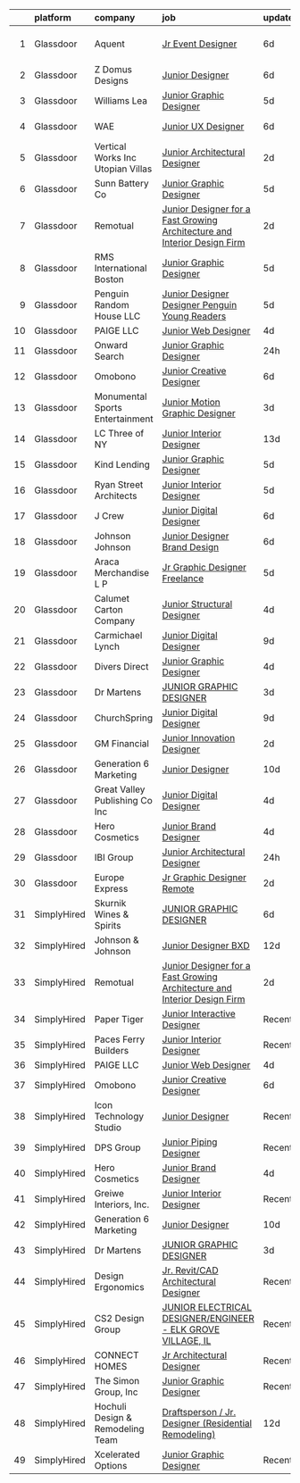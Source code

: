 

|    | platform    | company                             | job                                                                                                                                                                                                                                                                                                                                                                                                                                                                                                                                                                                                                                                                                                                                                                                                                                                                                                                                                                                                                                                                                                                                                                                                                                                                                                                                                                                                       | update_time   | location              |
|---:|:------------|:------------------------------------|:----------------------------------------------------------------------------------------------------------------------------------------------------------------------------------------------------------------------------------------------------------------------------------------------------------------------------------------------------------------------------------------------------------------------------------------------------------------------------------------------------------------------------------------------------------------------------------------------------------------------------------------------------------------------------------------------------------------------------------------------------------------------------------------------------------------------------------------------------------------------------------------------------------------------------------------------------------------------------------------------------------------------------------------------------------------------------------------------------------------------------------------------------------------------------------------------------------------------------------------------------------------------------------------------------------------------------------------------------------------------------------------------------------|:--------------|:----------------------|
|  1 | Glassdoor   | Aquent                              | [Jr  Event Designer](https://www.glassdoor.com/partner/jobListing.htm?pos=114&ao=1110586&s=58&guid=00000181c80838eea8e31dc4b7c3a3ba&src=GD_JOB_AD&t=SR&vt=w&cs=1_54bd9714&cb=1656918391329&jobListingId=1007966279340&cpc=451933188B21919D&jrtk=3-0-1g740ge8jjfns801-1g740ge90k60t800-50938ecab2f31f5c--6NYlbfkN0DMrcEu7yrtATojKJA7cEzGQ3FdRGWLh0CZQInL4ECGI9gD0Wolx9R2v-Aex0-GK04Fd1uoIzvrNElU3HBErjsYnXBnPWTvCabWR3zDHyO7WbMWZkMCFwtcCznR_ynxZyvo7_KfrNtofqrZ5O4riDlU7qJcBkWnPHYANW16o5TI2JaiMm4HrxkeXUUYneHv0uMRALL_H0snpxKDa0Z1vxIGMViY7mOR_IR7fImlUuRduM_BwYGZjEAaW8o4uy_x3q9B2NTmXbNVJeak68gPOLdX7ApCgCGDdBrpxJKhPZeXbeqXgpOn5Vu9sEihliZv0grL2CRWSJKeuU83g1lEjTHtsfT3ECPOW3cYqnLouM8A-euvn7Pr3NfdsjqSKfGtVJ60a75EwHeAF_fIhrNg8Bj-JYX8gU0-YRbaayI6ZSeH6JW0XQNDMHtmsazqDx4CTbezBWyCfbrSZg%3D%3D)                                                                                                                                                                                                                                                                                                                                                                                                                                                                                                                                                                                                      | 6d            | San Francisco, CA     |
|  2 | Glassdoor   | Z Domus Designs                     | [Junior Designer](https://www.glassdoor.com/partner/jobListing.htm?pos=105&ao=1110586&s=58&guid=00000181c80838eea8e31dc4b7c3a3ba&src=GD_JOB_AD&t=SR&vt=w&ea=1&cs=1_6a78ddf4&cb=1656918391327&jobListingId=1007965875708&cpc=01C0F35AFA5AA31B&jrtk=3-0-1g740ge8jjfns801-1g740ge90k60t800-c5bff0a56f9fcc7f--6NYlbfkN0COCCs6LgjAwK1-sbtSDbmdtvJEv2lY3IAwuVlOcyHFjaBXpEYW97-1m-Pe7isOm9ysJOT4w-58RDRSpIdKi3cdCn5ZwG5dbn7AgNabXa_41qjX-A2MgxaEtEy-ldK5GJxTq0V3e0-cCjkWDiuHzQzT09YPUvSU18Zik5KuqvLQgQ3z_39apr8nc2VcQkx42PsQGfd4UKfQNtceG4K-9VkPh8ywCUcjImyaJqbMvDz5tSWer4e4BENji-hIPOdDRumhTvJqG2fSWb9iM8fTpLswZSNOIMX-F-r0JfGeailSJ8i_aHx4coXFqm6lrIqKFQioeN3j7pSetgJEQuXM7FTBQgpN5iqSS0KYg16ezyDbRqJ8YbC8BEnQvNmXTkwNxVtIBIQfR9drd1Ouv834xPX1gweydo2ms_CPPfGzSnlEUW04y_t9FIa7BQ8EJn1-puLErp48QiTaqwaxgOzjjrHXvh_T9n9JYsoaT4BDGdqMpj0aeIEvfkg-sfdRTzdPdyk%3D)                                                                                                                                                                                                                                                                                                                                                                                                                                                                                                                                                  | 6d            | Malvern, PA           |
|  3 | Glassdoor   | Williams Lea                        | [Junior Graphic Designer](https://www.glassdoor.com/partner/jobListing.htm?pos=113&ao=1110586&s=58&guid=00000181c80838eea8e31dc4b7c3a3ba&src=GD_JOB_AD&t=SR&vt=w&cs=1_ac39b246&cb=1656918391329&jobListingId=1007969808757&cpc=2CAED5C921A5F994&jrtk=3-0-1g740ge8jjfns801-1g740ge90k60t800-053d4a47694d9499--6NYlbfkN0Afw57Q_E86u0n5pDRa3a1ggl-5Y7CLs5OS8nOb7Upq0HshX7XhsFt--UHpKLA3rSJLyTdBv9_wVCJX4_NcCq1HVeYNO4S7SUWHrIN68bpj0rWiAQSH3ncY3oYC-Xw8rD0vh_SRk5YH3z0Oc329qI9UBR0Ca7Wg3SNHTBd-5sFrneZpX1SLS5-1ZAVxUTW48doeBASRr_eDEgUZEuVMfSgKHUGkn7yZ6FQSuphdoofdcWyGABlHkCt7NR49y5_uCqksm1QYOBxoLzGOIX4UN9Gz-68cLIWtaGruCpHTe82TqBOfrLC71yPwu_HMkbLfv5p1KIbdv_J2bzX6usKQkAje7PFDS7uGDL7KirO-cu8UwE3HxEiEU3B8hLF9d6TrWW90G5z0lvuH4CzSUWR4aOEvhVvyRrjdLfsUbQezRApzipfCI-3f76w4LfNqNUkC2sa93A9IhQAWELrmLtNZd0aY3jVZ1RHoPcfwOlQ2cN2QGKIDsE6kniDV2Yvc3TdArfl8wIjXeOG9Vv_s6XyPkfALxzpoaqFsVjzwoLgGUVmouvWGD5rfg-3w7sUSAnU_ULh_FV80lC-BSnBEer8qfU1YsZfNAFY-4kLsvu8VmjVIyZ0RnOEMcZUKKD6v7aGGsLEhK2W5zT1gCZL9rbfmqCoeFSvJLifJi1YJBpsMtr-E8xgY22mJucvOVkgzX5Ef-OqEhn0bR0ofMr5Rq0rz3NgINHpAbCKZBkrQnnDuz1Wz_Lp995PMvPxm)                                                                                                                                                                                                                                                                                             | 5d            | New York, NY          |
|  4 | Glassdoor   | WAE                                 | [Junior UX Designer](https://www.glassdoor.com/partner/jobListing.htm?pos=108&ao=1110586&s=58&guid=00000181c80838eea8e31dc4b7c3a3ba&src=GD_JOB_AD&t=SR&vt=w&ea=1&cs=1_19fffa60&cb=1656918391328&jobListingId=1007965660797&cpc=545C0D17DAD7ABB7&jrtk=3-0-1g740ge8jjfns801-1g740ge90k60t800-a0faa841b9636158--6NYlbfkN0Bl9QJxqCZcWcAyXa034HOvbvet4oZucNDN581_ynRfl1w4Z2vSbYLN9J-8UY_LNbis_ahnIvu3LZzg0dHQhvYpikYSaQmSrDh-pRVEZq7olgA9Rdo3oFZ62Wo1_fs6FNnPGqQlfdhvIui1AJpL0-nPVHspIEnfXKUYk_X-lSPOg3qRd2wKNQsugmfAcHK8zbKSCNMTvvaGUTCd9HwOCFf-RENjYh-9NlOEtGQO7Sxu7KGSHNcNIaKCRH8-1mpzVbcsWOl0Odvmu_IGF-wMkHi3c9eK9ubOW4iQ8qngaDesvtUCz_-ysOGzkDR-bPW1TNS48xveXAJgyCvxHXOiUmz01C_YCRuDVBLWpEkatFsJqE8yfwRXNTNxgNxZYbGyBfDIr18KY0rNVtcerS-CRgMxXhdWm7dX3W5LEZ0apLnrEwqYRdtKdyGOPcODH10kDw0mA7UNr1bwGCnRQNCVTE3uefWbvbzJfSN3e3QURWCX51jycDp0wdP2aCuZAc86CtE%3D)                                                                                                                                                                                                                                                                                                                                                                                                                                                                                                                                               | 6d            | Rochester, NY         |
|  5 | Glassdoor   | Vertical Works  Inc  Utopian Villas | [Junior Architectural Designer](https://www.glassdoor.com/partner/jobListing.htm?pos=102&ao=1110586&s=58&guid=00000181c80838eea8e31dc4b7c3a3ba&src=GD_JOB_AD&t=SR&vt=w&ea=1&cs=1_0f6412f9&cb=1656918391327&jobListingId=1007977218612&cpc=98C5CF495BB9364F&jrtk=3-0-1g740ge8jjfns801-1g740ge90k60t800-c8155075c72354b5--6NYlbfkN0BTT1lo8Jwdy_hu5PBsWOg-OgEs4ry3bvHurgSPaoaOHDUcYcEYotkH7aZ45Taj4Fb5xFlUlK9Szp3FWXJ0R1ONcJ43N5NckUt4WjvTzF9fqqJh7uBE6ZAGU2K_uFiKcw8ddyxDQpwWTGb8BfCYgrfxZR1vFEyHSgMnwQW2D29cLkbz1zGlICO5uZwJKdoVWpX0uC4seiZrzQW1xbIAUazsz2t9kB0BPt2hEeRmxSWCAYkLUsrUYDxDxz093ZB6Vl4ri2sgfK8sq_z1L4UY7qFDFZFzB3jgar1poY8K84rj171JDtmEocx3Cp6d2Apfn3wMbr6IUdQsACfkrlTFqQXCet8PG5ci0Wz9-XOaei_7ppGgD0PX14fnmX2vop5NbFvPYIwZd_5zgzgJm7aG6P0YTSEUwhIi8ALxuUwrHXfMfQ6BDGjnY95Y6q788bbquNNjGw5qiWA35O9XXx4AclMKHAqDCwS9g2MK9o4zulWt5PvdhclhRLDd5VHD4v-BzG3GxStOoEfGWe74u9rxUW-3)                                                                                                                                                                                                                                                                                                                                                                                                                                                                                                                  | 2d            | Racine, WI            |
|  6 | Glassdoor   | Sunn Battery Co                     | [Junior Graphic Designer](https://www.glassdoor.com/partner/jobListing.htm?pos=112&ao=1110586&s=58&guid=00000181c80838eea8e31dc4b7c3a3ba&src=GD_JOB_AD&t=SR&vt=w&ea=1&cs=1_0c461373&cb=1656918391329&jobListingId=1007969015389&cpc=D69957E0862862E0&jrtk=3-0-1g740ge8jjfns801-1g740ge90k60t800-dc60c08e80519892--6NYlbfkN0BjN2uibWNWMwXwvjkPOSmDii0H78Jrs5XPl1c-a-T2zLq1h_SYj_vYS8vlm9i34TsO8rmtfb-K4HN1SqfWYU8WnH-stN9muxCbjlp-uTLsDITYgjRVtrktuds6iKvg70sZSJQ2L9fT4DAnKTDGwgek3mUdL2EmwGvlf7rwb_BqqCPw3ovKTWfXS6AuOR3AcpeOw5dJFer2WlYJucDsD5Yr4C1sSqr9k3eTSWqn2ZZolt2yuAjN-omjwGlvhRJ5TJon1xZi1y8KefNHMv6oFCUQZtPHyNIoBHIiFY0S6QoCKIT0p7OCuh3sDL3867bY-YPVlK8uu_1SlYe-zRGQoK6-8YmuYsPA6FGkWEMpvo1JUqCivDyG8ZD9JIPyHIJC548wyEITFCUB_GOC2dvIFv8dSE0PACW5rSmaybE1AJ8o87RzfFdkwlD0OrD26zRqxyh5TIBnsszpZxyM2b1DStAx1-0r4ltr7afTPNp8xpi7lpq88KtNyLLB8kLd__rOw6w%3D)                                                                                                                                                                                                                                                                                                                                                                                                                                                                                                                                          | 5d            | Jacksonville, FL      |
|  7 | Glassdoor   | Remotual                            | [Junior Designer for a Fast Growing Architecture and Interior Design Firm](https://www.glassdoor.com/partner/jobListing.htm?pos=115&ao=1136043&s=58&guid=00000181c80838eea8e31dc4b7c3a3ba&src=GD_JOB_AD&t=SR&vt=w&ea=1&cs=1_c76dffd9&cb=1656918391329&jobListingId=1007977607226&jrtk=3-0-1g740ge8jjfns801-1g740ge90k60t800-76aa15a2756b1f09-)                                                                                                                                                                                                                                                                                                                                                                                                                                                                                                                                                                                                                                                                                                                                                                                                                                                                                                                                                                                                                                                            | 2d            | Remote                |
|  8 | Glassdoor   | RMS International Boston            | [Junior Graphic Designer](https://www.glassdoor.com/partner/jobListing.htm?pos=103&ao=1110586&s=58&guid=00000181c80838eea8e31dc4b7c3a3ba&src=GD_JOB_AD&t=SR&vt=w&ea=1&cs=1_17d7ff60&cb=1656918391327&jobListingId=1007968298202&cpc=83BAEFB8A33E57F7&jrtk=3-0-1g740ge8jjfns801-1g740ge90k60t800-8526650b97a9b427--6NYlbfkN0AWUkPSBEGbNETETrr5xut9VE1YrRKN45mYRLi_1p_30kWStHob39bSjBO3i3Lc_r_NcKkVnO_zhwk0v_kUHdFA9MpWa9HzSRSTsm0THGo1RMaq8IIngF08a-5g2U6acn9yEDd5470hEbJ4F704q7qAwHUhKAhilhq6smkadw78PT34f_HVYNAqOybNSXQLtvt4J5q24qTiWULhFc2ZEhzRl3IafX1jehpewq8j4QLwJ8RvpJDZENRQlmAbOZgAtTHvY8x4AGtYa_dNwXqMaH2Q0wDUTJfiDgBxmuluWB69BwBaQxluwipJReZEHHjJGpCMKgq2PS2tjkpCBuhbcVi0eyCzpUKYDKIkTzSB7nHBsrpkj8ewKzP9NzzsXw8x5BgwWa1mco2JY8_YOhuolNgBro3qQSwKjHP0Jsc7V_rCwSa_eL8htQqJ9qcFFcJcPKoSbCuc56O5-9Iyf8Q9pezAhGKCNEHQwsKVHx_3ux3zr1hpW6R7sIVfpFPt5WrI7aV8X5zBFYBTrQ%3D%3D)                                                                                                                                                                                                                                                                                                                                                                                                                                                                                                                            | 5d            | Andover, MA           |
|  9 | Glassdoor   | Penguin Random House LLC            | [Junior Designer Designer  Penguin Young Readers](https://www.glassdoor.com/partner/jobListing.htm?pos=119&ao=1136043&s=58&guid=00000181c80838eea8e31dc4b7c3a3ba&src=GD_JOB_AD&t=SR&vt=w&cs=1_92833f54&cb=1656918391329&jobListingId=1007969137153&jrtk=3-0-1g740ge8jjfns801-1g740ge90k60t800-604497fa26e7a041-)                                                                                                                                                                                                                                                                                                                                                                                                                                                                                                                                                                                                                                                                                                                                                                                                                                                                                                                                                                                                                                                                                          | 5d            | New York, NY          |
| 10 | Glassdoor   | PAIGE LLC                           | [Junior Web Designer](https://www.glassdoor.com/partner/jobListing.htm?pos=107&ao=1110586&s=58&guid=00000181c80838eea8e31dc4b7c3a3ba&src=GD_JOB_AD&t=SR&vt=w&ea=1&cs=1_8b6ff1f9&cb=1656918391328&jobListingId=1007971053882&cpc=654405A9B1E0A9F5&jrtk=3-0-1g740ge8jjfns801-1g740ge90k60t800-73b2aa60a689d6f6--6NYlbfkN0Bcjj528Dy1LW3oL-pukkcHmmPA2V1efSVPw-U-M28mT0pKb21cFqvxPVrEIRVxEBhbQd3QSRAi2jQNRf5IL7_cEjc5D_7M8vAuWiMJDrdA15UMknI95OR4HQP9MzjY1YAPT6dz_nY7JL7qZAFuvwxHi-rv1yNmZdRVPc23TLlp1obOFdmjF1WNcay7jj39QxWMsF4XHFddqQ_VqaGGU7jxUjdVFUSJLfBLLKa23Rep81xphyKSB5F5bgiwX3P-bOHFyvqFWyUt5WOMuQB7NBTYNIDB-rSgblpg1GodA5rmb9sebBY8WjzJX3eeUKBe7RhBMi_CtJhjjwX2IR63yoPCTXGAk1gPpuuSEczXn5TKK2SL8U5UpzCdLTdF4zDuY_-SGhQxWKNelFwZU43X6xxUIVnhnc9-5DGB2TIo2zEBEEABCZE0jJJA_n4TdnxZ5xbfhOtM6GxUcJ9ctQsTBHszGXSMblZJuES8aPoU9JWnP2kpmTaKDqoD)                                                                                                                                                                                                                                                                                                                                                                                                                                                                                                                                                            | 4d            | California            |
| 11 | Glassdoor   | Onward Search                       | [Junior Graphic Designer](https://www.glassdoor.com/partner/jobListing.htm?pos=111&ao=1110586&s=58&guid=00000181c80838eea8e31dc4b7c3a3ba&src=GD_JOB_AD&t=SR&vt=w&cs=1_9aa465a5&cb=1656918391328&jobListingId=1007979944445&cpc=45DC3EB807283E85&jrtk=3-0-1g740ge8jjfns801-1g740ge90k60t800-4d29930b1dad0448--6NYlbfkN0B7YoEZZ2QAGDyEGGmBPAUWSHc1Mt3sMCn9FehKcWA3w0R0aH9tn_iPRPZmwuOkWsz3g69ACGG8gn0xzmvtWS9p8fND1tyVE-iA6liRy5bnuOG2V1vJr5jcKVizRBuHyPzHokBAFbPdiilFWYzx2lSofCuBmzNY1fTWLlX3eR9QKn4g18yxui3BL-VsyGNrtnt3YxdaM2L6BYM_dt6K1ZiUlpuHIpEohApkahLi0Gvbp6_sM2bKPEoJU9d4yFTgw5cAwOH6fQXiWmwvz8rVrSayKV-zVJw7wKQT8fTkCFFt1kDBM8tfIUkdINSKe9KlCKAfBwJre0D_J-iz_tN4atn9j8c6kH_9PGfsDy99Juzir1qph1YNL-5vDGcSryZcWGSZ7g8Nvs8n_w4EdAN8xuyp5SQpF3yUtUOAGJA_YyzXyVEi6k_KaFAyzOd5q_L3gHeeqoWOGrhpoYgGXbmlk2iBdUlnTt1rvT9-xXKLx1zhEUjzjayAJx_xmU2unPV4J28BpGHluQ5wpwnPnxEog_e-h3-Yl0bUOehgyDjOXw1ZgwOllrPmYpnmnEU2iDEtIPeRdY5irN1CdyKRsvgqsDuT5NxwLswJetfHdou56MAYmEvAA2hvcYWrdyoCTX3KmkoGZ_oJ7hjL-GlAwjEeuMEaovGLRmOJAbI3zM1lm_KiKeoaQycyuQjzu2dYoJlgzN78HpIpldADY5mORACupFHyc2y8x4NunGcXn-u2W2karpy3faC-wDyK1KoOgpbGvN9andoHhefJ2F9yDAaf8Mj8J9-hEcvOE3Br-8V7sh2VFpRBPOgnwCdC6SXkhUTVU9VetxYTMdkijtzvCpDbbcnnGbOHL4MLfrkGOYllLG81b74eibDm_6U3swW6nWe6i-KKUa4SmekoHw-Q-BZ2ZHcrC6fIliR6-HlcvUhy--_--BAFHD3QeywOz6NB1xAMOMJ-Q6rdIFoLCpjz3Hz4OznAtQylbH1B-d-74OBzpRBWMm4GiZ2rzuQlN7moVQEvJ8UbfyUMzMWhyw%3D%3D) | 24h           | Boston, MA            |
| 12 | Glassdoor   | Omobono                             | [Junior Creative Designer](https://www.glassdoor.com/partner/jobListing.htm?pos=118&ao=1136043&s=58&guid=00000181c80838eea8e31dc4b7c3a3ba&src=GD_JOB_AD&t=SR&vt=w&ea=1&cs=1_d97352f2&cb=1656918391329&jobListingId=1007966621549&jrtk=3-0-1g740ge8jjfns801-1g740ge90k60t800-8ace7a9fc7ba684c-)                                                                                                                                                                                                                                                                                                                                                                                                                                                                                                                                                                                                                                                                                                                                                                                                                                                                                                                                                                                                                                                                                                            | 6d            | Seattle, WA           |
| 13 | Glassdoor   | Monumental Sports   Entertainment   | [Junior Motion Graphic Designer](https://www.glassdoor.com/partner/jobListing.htm?pos=129&ao=1136043&s=58&guid=00000181c80838eea8e31dc4b7c3a3ba&src=GD_JOB_AD&t=SR&vt=w&cs=1_cac4287f&cb=1656918391334&jobListingId=1007973152283&jrtk=3-0-1g740ge8jjfns801-1g740ge90k60t800-f89fdc98d1257624-)                                                                                                                                                                                                                                                                                                                                                                                                                                                                                                                                                                                                                                                                                                                                                                                                                                                                                                                                                                                                                                                                                                           | 3d            | Washington, DC        |
| 14 | Glassdoor   | LC Three of NY                      | [Junior Interior Designer](https://www.glassdoor.com/partner/jobListing.htm?pos=125&ao=1136043&s=58&guid=00000181c80838eea8e31dc4b7c3a3ba&src=GD_JOB_AD&t=SR&vt=w&ea=1&cs=1_7edd9338&cb=1656918391333&jobListingId=1007951247892&jrtk=3-0-1g740ge8jjfns801-1g740ge90k60t800-7be1c5a2ccb2e11f-)                                                                                                                                                                                                                                                                                                                                                                                                                                                                                                                                                                                                                                                                                                                                                                                                                                                                                                                                                                                                                                                                                                            | 13d           | New York, NY          |
| 15 | Glassdoor   | Kind Lending                        | [Junior Graphic Designer](https://www.glassdoor.com/partner/jobListing.htm?pos=128&ao=1136043&s=58&guid=00000181c80838eea8e31dc4b7c3a3ba&src=GD_JOB_AD&t=SR&vt=w&ea=1&cs=1_c6e1a987&cb=1656918391334&jobListingId=1007969480225&jrtk=3-0-1g740ge8jjfns801-1g740ge90k60t800-336e2fe3c8f2b2b1-)                                                                                                                                                                                                                                                                                                                                                                                                                                                                                                                                                                                                                                                                                                                                                                                                                                                                                                                                                                                                                                                                                                             | 5d            | Santa Ana, CA         |
| 16 | Glassdoor   | Ryan Street Architects              | [Junior Interior Designer](https://www.glassdoor.com/partner/jobListing.htm?pos=106&ao=1110586&s=58&guid=00000181c80838eea8e31dc4b7c3a3ba&src=GD_JOB_AD&t=SR&vt=w&ea=1&cs=1_af6796fd&cb=1656918391328&jobListingId=1007968675817&cpc=AECEB822CA110EBC&jrtk=3-0-1g740ge8jjfns801-1g740ge90k60t800-5fdc66b9632ba305--6NYlbfkN0AXXh6pJRuUfAPg4tmqEOje5FB8-9RFhfByMg2WP9Sq4dVdLpbigl3_9IQWO-1l3c9LiPH8vrsj33EM_bDfC7l9vqhgt4_ck6EiUcguw5RNyHcyuJ_w3zgov6xuzn0aIbLMG_4kL7EFJG7qjoOJJAw8XtTptNpMMfKb2cloGrd3bCJzsdRx46N1fc29mM5z-ahJ-WxD7xI7a4TwF1Jpg_QmNQKpEXugdldY4ZUcWqkzIlC-dP0BFM33zZnt_S5ZJUh-F0siqPpbPQNT7TruVSwTIqllZAdzvBm2crtKunvHS8uNlPvylb9gBJLkWmGxA0vN-l8IStulgPRUwL-PMIYnbPqG3jvsESo_1n0uUz_SOCYgSkyIXFIItbhukYM3HUHTRsLbZcml9JPc_LFZOU9v7GqIqWNb3JyMTEkB74tPp3DotVIqMDI-PMR5V4Rfhxyb_5Z2gA38r6WF6A1ax8o9dfUJ39eGxyJDAUxZooKjn5phz1-JjQDR2iX5MCFIykNOuMUMagrmQw%3D%3D)                                                                                                                                                                                                                                                                                                                                                                                                                                                                                                                           | 5d            | Austin, TX            |
| 17 | Glassdoor   | J Crew                              | [Junior Digital Designer](https://www.glassdoor.com/partner/jobListing.htm?pos=122&ao=1136043&s=58&guid=00000181c80838eea8e31dc4b7c3a3ba&src=GD_JOB_AD&t=SR&vt=w&cs=1_38ea4d35&cb=1656918391330&jobListingId=1007966759643&jrtk=3-0-1g740ge8jjfns801-1g740ge90k60t800-27e5eb3ffef4419a-)                                                                                                                                                                                                                                                                                                                                                                                                                                                                                                                                                                                                                                                                                                                                                                                                                                                                                                                                                                                                                                                                                                                  | 6d            | New York, NY          |
| 18 | Glassdoor   | Johnson   Johnson                   | [Junior Designer  Brand Design](https://www.glassdoor.com/partner/jobListing.htm?pos=130&ao=1136043&s=58&guid=00000181c80838eea8e31dc4b7c3a3ba&src=GD_JOB_AD&t=SR&vt=w&cs=1_0ee34f8c&cb=1656918391334&jobListingId=1007967266136&jrtk=3-0-1g740ge8jjfns801-1g740ge90k60t800-d3de44192c21625c-)                                                                                                                                                                                                                                                                                                                                                                                                                                                                                                                                                                                                                                                                                                                                                                                                                                                                                                                                                                                                                                                                                                            | 6d            | New York, NY          |
| 19 | Glassdoor   | Araca Merchandise L P               | [Jr  Graphic Designer   Freelance](https://www.glassdoor.com/partner/jobListing.htm?pos=109&ao=1110586&s=58&guid=00000181c80838eea8e31dc4b7c3a3ba&src=GD_JOB_AD&t=SR&vt=w&ea=1&cs=1_557bed11&cb=1656918391328&jobListingId=1007969224262&cpc=8795CF9063CD573D&jrtk=3-0-1g740ge8jjfns801-1g740ge90k60t800-4f202b68e8795897--6NYlbfkN0C5jinrRu9OFhzXOfMFG0wpnKYKfiIowwwIeRu8MnNJgc43Lf5OFtMVXfVG-wWgMYDgDAzBkjvsXjKsXQ7SrSkLqya4QFyStzmb1_W01uclnUgAK8sxOWNnjIF6s-qGzhS7Kc8xXrWAM7esJsagZJAwRebVVFNtMgVKaja0ngpl7nMb2LUak-EunU9xgPdp0sH3oL5rNGRGgfVDeau0CGcGbE3RPfdrpc5Mbq3AFMWTTJmtYdRO0xEfhpzTk5ClZoRGa7E7ZYaeqHRmQ1XPnX7uwKmSYtt6SM_MB_InAxmOmivbdOcX-iswlP9dbr2J_XV5yXjPVFoMn_NJc340oi2NVACiuXZ6rDCfr4t3r9SDT6v3Y_YF2C-e2_rMaz7bJp1f4aJ2sgngWDRwTsrZKJxRCwY6eeQisgAnw44OWifE_pW2-GnP_Yff6-PapIuyskKHTj53WF8jeCgPgFzqF-mQQJBF_f_-z3se3dO4KfXXq6uEqPBfCf1kXOxzUr0vWWE%3D)                                                                                                                                                                                                                                                                                                                                                                                                                                                                                                                                 | 5d            | Remote                |
| 20 | Glassdoor   | Calumet Carton Company              | [Junior Structural Designer](https://www.glassdoor.com/partner/jobListing.htm?pos=127&ao=1136043&s=58&guid=00000181c80838eea8e31dc4b7c3a3ba&src=GD_JOB_AD&t=SR&vt=w&ea=1&cs=1_44c13870&cb=1656918391334&jobListingId=1007972179411&jrtk=3-0-1g740ge8jjfns801-1g740ge90k60t800-8ebcc91e9110c322-)                                                                                                                                                                                                                                                                                                                                                                                                                                                                                                                                                                                                                                                                                                                                                                                                                                                                                                                                                                                                                                                                                                          | 4d            | South Holland, IL     |
| 21 | Glassdoor   | Carmichael Lynch                    | [Junior Digital Designer](https://www.glassdoor.com/partner/jobListing.htm?pos=123&ao=1136043&s=58&guid=00000181c80838eea8e31dc4b7c3a3ba&src=GD_JOB_AD&t=SR&vt=w&ea=1&cs=1_2defc144&cb=1656918391333&jobListingId=1007962826978&jrtk=3-0-1g740ge8jjfns801-1g740ge90k60t800-4dae77b61d00ab72-)                                                                                                                                                                                                                                                                                                                                                                                                                                                                                                                                                                                                                                                                                                                                                                                                                                                                                                                                                                                                                                                                                                             | 9d            | Minneapolis, MN       |
| 22 | Glassdoor   | Divers Direct                       | [Junior Graphic Designer](https://www.glassdoor.com/partner/jobListing.htm?pos=110&ao=1110586&s=58&guid=00000181c80838eea8e31dc4b7c3a3ba&src=GD_JOB_AD&t=SR&vt=w&ea=1&cs=1_9b84cd8f&cb=1656918391329&jobListingId=1007970747179&cpc=56C4EA4A1A191A49&jrtk=3-0-1g740ge8jjfns801-1g740ge90k60t800-556856158eca5d00--6NYlbfkN0A64wAiAqJo-LDp9oGeTp7EG5GsydqyLDca7eFU16K-4oVefJtOIMyj9bEKmK8BCjjobpobnBc3Zoo0o_VKI7_g3FLQIvlDSA6QITMWWQLzUQHZziim0xx64O_fFtn1g0fwLLWxe_GxZIwoYbUdcL5EjSkb1Zdf6qlHqs409BpWu4JxEsq2l4OYzX_OBEnEKsMwZK7WajotK6ZGA0lDBlEUzBu0vkB8X3cY8mcs3v9ZY9Gi8gpi_lU7-2wGkSSoKFubiCaUm6sQrLT9HmKr2dyJMJABY66d9Yf1Lh12kH6tTB2cV4nw_BBr_RkkGSiHGj5BQ_1xs_zCT2VnIIS_2gndyiUMiHll2w5d_LLQCgZ4Iv3IbxUj35pnsXmQrH1OzybiyfssBKeF_SOcRMpvLIvIPf15X20druq_7oh0LKEXOXAnBVKrM0D61Swd2IubkZldxKtILD2_Lcx7MRjtfktQZexm5XmCatka5CNLfZvPPpccYIeBlNRnjlo5xFQ8P2U%3D)                                                                                                                                                                                                                                                                                                                                                                                                                                                                                                                                          | 4d            | Dania Beach, FL       |
| 23 | Glassdoor   | Dr Martens                          | [JUNIOR GRAPHIC DESIGNER](https://www.glassdoor.com/partner/jobListing.htm?pos=117&ao=1136043&s=58&guid=00000181c80838eea8e31dc4b7c3a3ba&src=GD_JOB_AD&t=SR&vt=w&cs=1_10713d30&cb=1656918391329&jobListingId=1007974505142&jrtk=3-0-1g740ge8jjfns801-1g740ge90k60t800-2b004fca8cf1194b-)                                                                                                                                                                                                                                                                                                                                                                                                                                                                                                                                                                                                                                                                                                                                                                                                                                                                                                                                                                                                                                                                                                                  | 3d            | Remote                |
| 24 | Glassdoor   | ChurchSpring                        | [Junior Digital Designer](https://www.glassdoor.com/partner/jobListing.htm?pos=124&ao=1136043&s=58&guid=00000181c80838eea8e31dc4b7c3a3ba&src=GD_JOB_AD&t=SR&vt=w&ea=1&cs=1_1b744b76&cb=1656918391333&jobListingId=1007961741486&jrtk=3-0-1g740ge8jjfns801-1g740ge90k60t800-7ddb821e6466d333-)                                                                                                                                                                                                                                                                                                                                                                                                                                                                                                                                                                                                                                                                                                                                                                                                                                                                                                                                                                                                                                                                                                             | 9d            | Remote                |
| 25 | Glassdoor   | GM Financial                        | [Junior Innovation Designer](https://www.glassdoor.com/partner/jobListing.htm?pos=101&ao=1110586&s=58&guid=00000181c80838eea8e31dc4b7c3a3ba&src=GD_JOB_AD&t=SR&vt=w&cs=1_e911f928&cb=1656918391326&jobListingId=1007978177127&cpc=D8FBC54B4F16B65F&jrtk=3-0-1g740ge8jjfns801-1g740ge90k60t800-8fbd93b7429e8eb3--6NYlbfkN0CfpH2aSe_yWN7pjV6WFrWU4hEZi9Btn9eCdDUBIhjK5M5mY81rEexvugfeSup1QuHZIlx5pUQMEgyz6rSrtG6Qd3wlSJWBbct1OLdsxr6LE8q-8oJkQU2dt13wylCRLOq1HV6wdvHynP2XmxMuzPpXdNBTIT26ksd3WJADYPTC9bI_u1kn8S38JmU5VRSS_CedC8QBffciNfW_W_IcLJLdZbf54XV_4yQZIurCXAiVvsxj7sLVE3Z6ZXdOvcjA3Y975SHfVHuTHlLQI4Nmc-P_RdXMVIuGLsOWj0gmgwCM9oGJoaRXu0aG5ITs58iOxq6-YfC9a6VnBvtu6LSTE801scHFoH9tO5aiaLFCzdB5EWS9a4GStXnVoEzMiD31e__pu2VW7w6kKvK029NlMfI1mLgalbaaZ8kHWH6QdYXuTVSgdoaLCfYi0z8MtVC9jROdyqhp05-2U0G6GuL75ozXGhCaddL-hR6XCug2eUoDRar4zwgYU9-g87nDrZPjuXrT1UIzyIspkEj_gPnoLr5hkwvU623guiRDU9WLWjRWn0Xp1GZ9Zkm9Vr2kvA56h3nvWxYXe5kDtqqkU6MyCxdOrVl76CdJVxy_cknYhBfgvt4GRVULxhRZ4-E7huLVcDxuoZJOe4viFe2iVbe5m0COb5R9VOnHUVNGKqmREFy8jdiJAeiID8DPSrhGNKvqDeXeYZyIZeTQaQUcTTH9XFUbVZZIHxMkBdZkL3p_48jCguo0K3BQUlJQOW00uOqHHnSTRmG8KcaHf9pS8xxGbIMnJyTgoTiyKasG2Gi-d7oNJQ%3D%3D)                                                                                                                                                                                                                              | 2d            | Arlington, TX         |
| 26 | Glassdoor   | Generation 6 Marketing              | [Junior Designer](https://www.glassdoor.com/partner/jobListing.htm?pos=116&ao=1136043&s=58&guid=00000181c80838eea8e31dc4b7c3a3ba&src=GD_JOB_AD&t=SR&vt=w&ea=1&cs=1_4e85bb02&cb=1656918391329&jobListingId=1007960350799&jrtk=3-0-1g740ge8jjfns801-1g740ge90k60t800-18d05a2e8745ab74-)                                                                                                                                                                                                                                                                                                                                                                                                                                                                                                                                                                                                                                                                                                                                                                                                                                                                                                                                                                                                                                                                                                                     | 10d           | Remote                |
| 27 | Glassdoor   | Great Valley Publishing Co   Inc    | [Junior Digital Designer](https://www.glassdoor.com/partner/jobListing.htm?pos=104&ao=1110586&s=58&guid=00000181c80838eea8e31dc4b7c3a3ba&src=GD_JOB_AD&t=SR&vt=w&ea=1&cs=1_a1f7798d&cb=1656918391327&jobListingId=1007970757579&cpc=9BE7264F9E667C9B&jrtk=3-0-1g740ge8jjfns801-1g740ge90k60t800-798669de48de37a7--6NYlbfkN0Bg4G91b8OhItXWnpGDa9tJE-PrYdz1GDKf-S9Ecm1LSPxIQqt5zcN3-yqRod8h3I2x32iYqmEODhUey4t6wBglfPtQSbJVOcsAc_jo-byujIicF3s593LlBDo21HccEpQM0dJuq_iXKY-KXD0xqs6Hp1t1W3OIowTOyArLnxEGtsq9Y1ehF0wGCr4qkIHjnJQx64h_QRpbJKbsS2-Tz1wVkWsLc5MMNbuNDehQL1Ky84V06kGAejFaJj5IszD1KWaJEhgIrTwALjhBhs7kO4CigKxo2p4ey-r6cN0ZtH74BL5dqB9R4-4rKRnxqLYC17xOxk3Yv7AMPxm8oBWQDWTgJ0yMf0oOTiltqCmVXL9HZwX2qoyKmx1LSuzaa8foMKCYJZBTiBPVkejyNrP15M_yJqgTBjWzT5fi_s102DUntPg6Xt8PkRqMyw37KLGDFfQxdfwuUfdF3DoBwK2p3URJkZDjJkTTcFyGdancuNvWaqz-WZIyRcrb6ejYqTxwv_k%3D)                                                                                                                                                                                                                                                                                                                                                                                                                                                                                                                                          | 4d            | Spring City, PA       |
| 28 | Glassdoor   | Hero Cosmetics                      | [Junior Brand Designer](https://www.glassdoor.com/partner/jobListing.htm?pos=120&ao=1136043&s=58&guid=00000181c80838eea8e31dc4b7c3a3ba&src=GD_JOB_AD&t=SR&vt=w&ea=1&cs=1_5ffc26ef&cb=1656918391329&jobListingId=1007970799759&jrtk=3-0-1g740ge8jjfns801-1g740ge90k60t800-cb277676e876532e-)                                                                                                                                                                                                                                                                                                                                                                                                                                                                                                                                                                                                                                                                                                                                                                                                                                                                                                                                                                                                                                                                                                               | 4d            | New York, NY          |
| 29 | Glassdoor   | IBI Group                           | [Junior Architectural Designer](https://www.glassdoor.com/partner/jobListing.htm?pos=121&ao=1136043&s=58&guid=00000181c80838eea8e31dc4b7c3a3ba&src=GD_JOB_AD&t=SR&vt=w&cs=1_8ef31c85&cb=1656918391329&jobListingId=1007981084539&jrtk=3-0-1g740ge8jjfns801-1g740ge90k60t800-cea12602f7dfd86a-)                                                                                                                                                                                                                                                                                                                                                                                                                                                                                                                                                                                                                                                                                                                                                                                                                                                                                                                                                                                                                                                                                                            | 24h           | Seattle, WA           |
| 30 | Glassdoor   | Europe Express                      | [Jr Graphic Designer  Remote](https://www.glassdoor.com/partner/jobListing.htm?pos=126&ao=1136043&s=58&guid=00000181c80838eea8e31dc4b7c3a3ba&src=GD_JOB_AD&t=SR&vt=w&ea=1&cs=1_ed0d6112&cb=1656918391334&jobListingId=1007978030363&jrtk=3-0-1g740ge8jjfns801-1g740ge90k60t800-71c0db605f7e66e6-)                                                                                                                                                                                                                                                                                                                                                                                                                                                                                                                                                                                                                                                                                                                                                                                                                                                                                                                                                                                                                                                                                                         | 2d            | Remote                |
| 31 | SimplyHired | Skurnik Wines & Spirits             | [JUNIOR GRAPHIC DESIGNER](https://www.simplyhired.com/job/dDQALwnTJAowEXUsMwsW08opDxd8y0LGzYsjBQr8uwb7yXunyFhHJg?q=junior+designer)                                                                                                                                                                                                                                                                                                                                                                                                                                                                                                                                                                                                                                                                                                                                                                                                                                                                                                                                                                                                                                                                                                                                                                                                                                                                       | 6d            | New York, NY          |
| 32 | SimplyHired | Johnson & Johnson                   | [Junior Designer BXD](https://www.simplyhired.com/job/WOb9ctYuYnATev3KaKZgXqEB5IXBXU6fEel4KeMB0nT1gUZscqk2aw?q=junior+designer)                                                                                                                                                                                                                                                                                                                                                                                                                                                                                                                                                                                                                                                                                                                                                                                                                                                                                                                                                                                                                                                                                                                                                                                                                                                                           | 12d           | New York, NY          |
| 33 | SimplyHired | Remotual                            | [Junior Designer for a Fast Growing Architecture and Interior Design Firm](https://www.simplyhired.com/job/LGIPkXu25BKeclPoi4dqFnCDNzu9oXJ_1fIqe6mZ3T82vSACY5XtJg?q=junior+designer)                                                                                                                                                                                                                                                                                                                                                                                                                                                                                                                                                                                                                                                                                                                                                                                                                                                                                                                                                                                                                                                                                                                                                                                                                      | 2d            | Remote                |
| 34 | SimplyHired | Paper Tiger                         | [Junior Interactive Designer](https://www.simplyhired.com/job/inL5mkjzucInfXLLa2LZAblRaZQPozrVk8BeqyHFqEYiTuY9DmT5fA?q=junior+designer)                                                                                                                                                                                                                                                                                                                                                                                                                                                                                                                                                                                                                                                                                                                                                                                                                                                                                                                                                                                                                                                                                                                                                                                                                                                                   | Recently      | Remote                |
| 35 | SimplyHired | Paces Ferry Builders                | [Junior Interior Designer](https://www.simplyhired.com/job/vbVZJPjP1KLAVlKmrJaQAJFPHJHP1WdNi-Zb0WBfC_90DUfK9lLSfQ?q=junior+designer)                                                                                                                                                                                                                                                                                                                                                                                                                                                                                                                                                                                                                                                                                                                                                                                                                                                                                                                                                                                                                                                                                                                                                                                                                                                                      | Recently      | Alpharetta, GA        |
| 36 | SimplyHired | PAIGE LLC                           | [Junior Web Designer](https://www.simplyhired.com/job/M7rUWTEI1H7y9frrLN2VT8ZSvUbrc56nlLzI-dv_fH_wbr9U37WcFw?q=junior+designer)                                                                                                                                                                                                                                                                                                                                                                                                                                                                                                                                                                                                                                                                                                                                                                                                                                                                                                                                                                                                                                                                                                                                                                                                                                                                           | 4d            | California            |
| 37 | SimplyHired | Omobono                             | [Junior Creative Designer](https://www.simplyhired.com/job/38u4siO5a3m_f3YvDLyQ763z1RSGl5niUOE_u8NvGNI5-3IE0SiEPw?q=junior+designer)                                                                                                                                                                                                                                                                                                                                                                                                                                                                                                                                                                                                                                                                                                                                                                                                                                                                                                                                                                                                                                                                                                                                                                                                                                                                      | 6d            | Seattle, WA           |
| 38 | SimplyHired | Icon Technology Studio              | [Junior Designer](https://www.simplyhired.com/job/_3C2yR5dEy0-38jNSdD_lwNyhWtDIhTSqlGV49tiiaV4KHnkc7uBsw?q=junior+designer)                                                                                                                                                                                                                                                                                                                                                                                                                                                                                                                                                                                                                                                                                                                                                                                                                                                                                                                                                                                                                                                                                                                                                                                                                                                                               | Recently      | Remote                |
| 39 | SimplyHired | DPS Group                           | [Junior Piping Designer](https://www.simplyhired.com/job/AXYjjQyD7A9Bmyor4AQ-_C-0wEaLk4DU6WLOTBOo4H1icJD_Zi4g5A?q=junior+designer)                                                                                                                                                                                                                                                                                                                                                                                                                                                                                                                                                                                                                                                                                                                                                                                                                                                                                                                                                                                                                                                                                                                                                                                                                                                                        | Recently      | Framingham, MA        |
| 40 | SimplyHired | Hero Cosmetics                      | [Junior Brand Designer](https://www.simplyhired.com/job/3p40y1gdckFDerSCmCjeQ2zJImKa7KcyLjFG82rjA4BuNkZG4lETvQ?q=junior+designer)                                                                                                                                                                                                                                                                                                                                                                                                                                                                                                                                                                                                                                                                                                                                                                                                                                                                                                                                                                                                                                                                                                                                                                                                                                                                         | 4d            | New York, NY          |
| 41 | SimplyHired | Greiwe Interiors, Inc.              | [Junior Interior Designer](https://www.simplyhired.com/job/UDsuRSypSKQfltzbasa3w0rMr4htIPVArX1GgzyIqbvP4ubBg7TK9g?q=junior+designer)                                                                                                                                                                                                                                                                                                                                                                                                                                                                                                                                                                                                                                                                                                                                                                                                                                                                                                                                                                                                                                                                                                                                                                                                                                                                      | Recently      | Cincinnati, OH        |
| 42 | SimplyHired | Generation 6 Marketing              | [Junior Designer](https://www.simplyhired.com/job/FkJaMbf-3MX3l4OqrQAVUz7gxn1SxVwoXVI0LJgL6eEKiWBB2npR7g?q=junior+designer)                                                                                                                                                                                                                                                                                                                                                                                                                                                                                                                                                                                                                                                                                                                                                                                                                                                                                                                                                                                                                                                                                                                                                                                                                                                                               | 10d           | Remote                |
| 43 | SimplyHired | Dr Martens                          | [JUNIOR GRAPHIC DESIGNER](https://www.simplyhired.com/job/8Tms71yxpKQHh-pLevk9-lmGcsdJJU0hLKo3NIE8rpqTIJQ3O-XJSA?q=junior+designer)                                                                                                                                                                                                                                                                                                                                                                                                                                                                                                                                                                                                                                                                                                                                                                                                                                                                                                                                                                                                                                                                                                                                                                                                                                                                       | 3d            | Remote                |
| 44 | SimplyHired | Design Ergonomics                   | [Jr. Revit/CAD Architectural Designer](https://www.simplyhired.com/job/vALSwbc074iJ6CuqZVpoNo7oxSbm0chbGHQEoIWHTRW4m4zjbnB2iA?q=junior+designer)                                                                                                                                                                                                                                                                                                                                                                                                                                                                                                                                                                                                                                                                                                                                                                                                                                                                                                                                                                                                                                                                                                                                                                                                                                                          | Recently      | Fall River, MA        |
| 45 | SimplyHired | CS2 Design Group                    | [JUNIOR ELECTRICAL DESIGNER/ENGINEER - ELK GROVE VILLAGE, IL](https://www.simplyhired.com/job/y9ew1R8PjP1uyTKmFtbj0aT2N90w88VSjnK01zrdc9zMAlJMV0G_RA?q=junior+designer)                                                                                                                                                                                                                                                                                                                                                                                                                                                                                                                                                                                                                                                                                                                                                                                                                                                                                                                                                                                                                                                                                                                                                                                                                                   | Recently      | Elk Grove Village, IL |
| 46 | SimplyHired | CONNECT HOMES                       | [Jr Architectural Designer](https://www.simplyhired.com/job/ZDRFibgtNlomIIXzk2SVI1CwjfgJDfNNQlV8-gR7x2GJ-jfNdlQ-8A?q=junior+designer)                                                                                                                                                                                                                                                                                                                                                                                                                                                                                                                                                                                                                                                                                                                                                                                                                                                                                                                                                                                                                                                                                                                                                                                                                                                                     | Recently      | Los Angeles, CA       |
| 47 | SimplyHired | The Simon Group, Inc                | [Junior Graphic Designer](https://www.simplyhired.com/job/E-ZA8sz2v1IJ1TMb_JVBnpRrIP56BHb2AOZMGbHNS1TFtoPHonMAfQ?q=junior+designer)                                                                                                                                                                                                                                                                                                                                                                                                                                                                                                                                                                                                                                                                                                                                                                                                                                                                                                                                                                                                                                                                                                                                                                                                                                                                       | Recently      | North Andover, MA     |
| 48 | SimplyHired | Hochuli Design & Remodeling Team    | [Draftsperson / Jr. Designer (Residential Remodeling)](https://www.simplyhired.com/job/OJdOhQ2Dmh4WivCHeWpXPuX8xbnKmwiKriR8zxrlrgveRdbR0jRZNw?q=junior+designer)                                                                                                                                                                                                                                                                                                                                                                                                                                                                                                                                                                                                                                                                                                                                                                                                                                                                                                                                                                                                                                                                                                                                                                                                                                          | 12d           | Arizona               |
| 49 | SimplyHired | Xcelerated Options                  | [Junior Graphic Designer](https://www.simplyhired.com/job/tGcYWtLPSurd-QNF19s-CErUmEEEcvQ_q-f71zWX8JMm8ixxtHE-BQ?q=junior+designer)                                                                                                                                                                                                                                                                                                                                                                                                                                                                                                                                                                                                                                                                                                                                                                                                                                                                                                                                                                                                                                                                                                                                                                                                                                                                       | Recently      | New York, NY          |